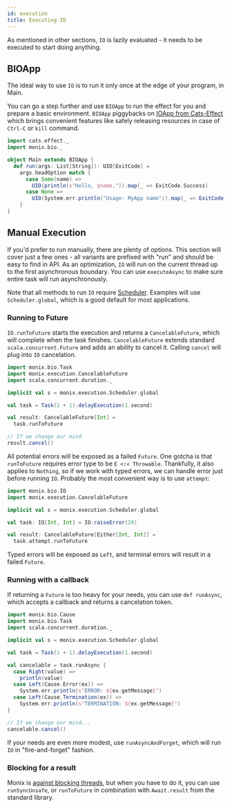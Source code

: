 ```yaml
---
id: execution
title: Executing IO
---
```


As mentioned in other sections, `IO` is lazily evaluated - it needs to be executed to start doing anything.

## BIOApp

The ideal way to use `IO` is to run it only once at the edge of your program, in Main.

You can go a step further and use `BIOApp` to run the effect for you and prepare a basic environment.
`BIOApp` piggybacks on [IOApp from Cats-Effect](https://typelevel.org/cats-effect/datatypes/ioapp.html) which brings
convenient features like safely releasing resources in case of `Ctrl-C` or `kill` command.

```scala mdoc:silent
import cats.effect._
import monix.bio._

object Main extends BIOApp {
  def run(args: List[String]): UIO[ExitCode] =
    args.headOption match {
      case Some(name) =>
        UIO(println(s"Hello, $name.")).map(_ => ExitCode.Success)
      case None =>
        UIO(System.err.println("Usage: MyApp name")).map(_ => ExitCode(2))
    }
}
```

## Manual Execution

If you'd prefer to run manually, there are plenty of options.
This section will cover just a few ones - all variants are prefixed with "run" and should be easy to find in API.
As an optimization, `IO` will run on the current thread up to the first asynchronous boundary.
You can use `executeAsync` to make sure entire task will run asynchronously.

Note that all methods to run `IO` require [Scheduler](https://monix.io/docs/3x/execution/scheduler.html).
Examples will use `Scheduler.global`, which is a good default for most applications.

### Running to Future

`IO.runToFuture` starts the execution and returns a `CancelableFuture`, which will complete when the task finishes.
`CancelableFuture` extends standard `scala.concurrent.Future` and adds an ability to cancel it. 
Calling `cancel` will plug into `IO` cancelation.

```scala mdoc:silent
import monix.bio.Task
import monix.execution.CancelableFuture
import scala.concurrent.duration._

implicit val s = monix.execution.Scheduler.global

val task = Task(1 + 1).delayExecution(1.second)

val result: CancelableFuture[Int] =
  task.runToFuture

// If we change our mind
result.cancel()
```

All potential errors will be exposed as a failed `Future`.
One gotcha is that `runToFuture` requires error type to be `E <:< Throwable`.
Thankfully, it also applies to `Nothing`, so if we work with typed errors, we can handle error just before running `IO`.
Probably the most convenient way is to use `attempt`:

```scala mdoc:silent:reset
import monix.bio.IO
import monix.execution.CancelableFuture

implicit val s = monix.execution.Scheduler.global

val task: IO[Int, Int] = IO.raiseError(20)

val result: CancelableFuture[Either[Int, Int]] =
  task.attempt.runToFuture
```

Typed errors will be exposed as `Left`, and terminal errors will result in a failed `Future`.

### Running with a callback

If returning a `Future` is too heavy for your needs, you can use `def runAsync`, which accepts a callback and returns a cancelation token.

```scala mdoc:silent:reset
import monix.bio.Cause
import monix.bio.Task
import scala.concurrent.duration._

implicit val s = monix.execution.Scheduler.global

val task = Task(1 + 1).delayExecution(1.second)

val cancelable = task.runAsync {
  case Right(value) =>
    println(value)
  case Left(Cause.Error(ex)) =>
    System.err.println(s"ERROR: ${ex.getMessage}")
  case Left(Cause.Termination(ex)) =>
    System.err.println(s"TERMINATION: ${ex.getMessage}")
}

// If we change our mind...
cancelable.cancel()
```

If your needs are even more modest, use `runAsyncAndForget`, which will run `IO` in "fire-and-forget" fashion.

### Blocking for a result

Monix is [against blocking threads](https://monix.io/docs/3x/best-practices/blocking.html), but when you have to do it,
you can use `runSyncUnsafe`, or `runToFuture` in combination with `Await.result` from the standard library.
